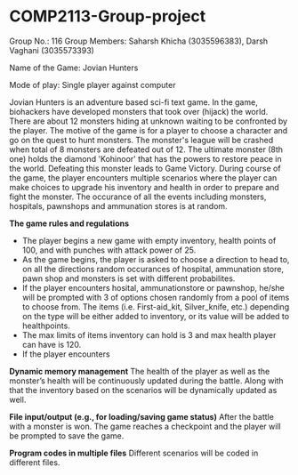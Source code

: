 # COMP2113-Group-project
Group No.: 116
Group Members: Saharsh Khicha (3035596383), Darsh Vaghani (3035573393)

Name of the Game: Jovian Hunters

Mode of play: Single player against computer

Jovian Hunters is an adventure based sci-fi text game. In the game, biohackers have developed monsters that took over (hijack) the world. There are about 12 monsters hiding at unknown waiting to be confronted by the player. The motive of the game is for a player to choose a character and go on the quest to hunt monsters. The monster's league will be crashed when total of 8 monsters are defeated out of 12. The ultimate monster (8th one) holds the diamond 'Kohinoor' that has the powers to restore peace in the world. Defeating this monster leads to Game Victory. During course of the game, the player encounters multiple scenarios where the player can make choices to upgrade his inventory and health in order to prepare and fight the monster. The occurance of all the events including monsters, hospitals, pawnshops and ammunation stores is at random. 

**The game rules and regulations**

- The player begins a new game with empty inventory, health points of 100, and with punches with attack power of 25.
- As the game begins, the player is asked to choose a direction to head to, on all the directions random occurances of hospital, ammunation store, pawn shop and monsters is set with different probabilites. 
- If the player encounters hosital, ammunationstore or pawnshop, he/she will be prompted with 3 of options chosen randomly from a pool of items to choose from. The items (i.e. First-aid_kit, Silver_knife, etc.) depending on the type will be either added to inventory, or its value will be added to healthpoints.
- The max limits of items inventory can hold is 3 and max health player can have is 120. 
- If the player encounters 
 
**Dynamic memory management**
The health of the player as well as the monster’s health will be continuously updated during the battle. Along with that the inventory based on the scenarios will be dynamically updated as well.
 
**File input/output (e.g., for loading/saving game status)**
After the battle with a monster is won. The game reaches a checkpoint and the player will be prompted to save the game. 
 
**Program codes in multiple files**
Different scenarios will be coded in different files. 

